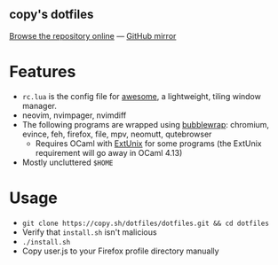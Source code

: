 copy's dotfiles
-

[Browse the repository online](//copy.sh/dotfiles/files.html) — [GitHub mirror](https://github.com/copy/dotfiles)

Features
=

- `rc.lua` is the config file for [awesome](https://awesomewm.org/), a lightweight, tiling window manager.
- neovim, nvimpager, nvimdiff
- The following programs are wrapped using [bubblewrap](https://github.com/containers/bubblewrap/): chromium, evince, feh, firefox, file, mpv, neomutt, qutebrowser
    - Requires OCaml with [ExtUnix](https://github.com/ygrek/extunix) for some programs (the ExtUnix requirement will go away in OCaml 4.13)
- Mostly uncluttered `$HOME`

Usage
=

- `git clone https://copy.sh/dotfiles/dotfiles.git && cd dotfiles`
- Verify that `install.sh` isn't malicious
- `./install.sh`
- Copy user.js to your Firefox profile directory manually
